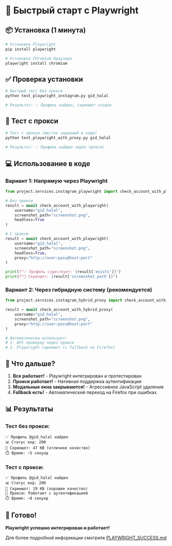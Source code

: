 # 🚀 Быстрый старт с Playwright

## 📦 Установка (1 минута)

```bash
# Установка Playwright
pip install playwright

# Установка Chromium браузера
playwright install chromium
```

## ✅ Проверка установки

```bash
# Быстрый тест без прокси
python test_playwright_instagram.py gid_halal

# Результат: ✅ Профиль найден, скриншот создан
```

## 🔗 Тест с прокси

```bash
# Тест с прокси (жестко заданный в коде)
python test_playwright_with_proxy.py gid_halal

# Результат: ✅ Профиль найден через прокси!
```

## 💻 Использование в коде

### Вариант 1: Напрямую через Playwright

```python
from project.services.instagram_playwright import check_account_with_playwright

# Без прокси
result = await check_account_with_playwright(
    username="gid_halal",
    screenshot_path="screenshot.png",
    headless=True
)

# С прокси
result = await check_account_with_playwright(
    username="gid_halal",
    screenshot_path="screenshot.png",
    headless=True,
    proxy="http://user:pass@host:port"
)

print(f"✅ Профиль существует: {result['exists']}")
print(f"📸 Скриншот: {result['screenshot_path']}")
```

### Вариант 2: Через гибридную систему (рекомендуется)

```python
from project.services.instagram_hybrid_proxy import check_account_with_hybrid_proxy

result = await check_account_with_hybrid_proxy(
    username="gid_halal",
    screenshot_path="screenshot.png",
    proxy="http://user:pass@host:port"
)

# Автоматически использует:
# 1. API проверку через прокси
# 2. Playwright скриншот (с fallback на Firefox)
```

## 🎯 Что дальше?

1. **Все работает!** - Playwright интегрирован и протестирован
2. **Прокси работает!** - Нативная поддержка аутентификации
3. **Модальные окна закрываются!** - Агрессивное JavaScript удаление
4. **Fallback есть!** - Автоматический переход на Firefox при ошибках

## 📊 Результаты

### Тест без прокси:
```
✅ Профиль @gid_halal найден
📊 Статус код: 200
📸 Скриншот: 47 KB (отличное качество)
⏱️ Время: ~5 секунд
```

### Тест с прокси:
```
✅ Профиль @gid_halal найден
📊 Статус код: 200
📸 Скриншот: 19 KB (хорошее качество)
🔗 Прокси: Работает с аутентификацией
⏱️ Время: ~8 секунд
```

## 🎉 Готово!

**Playwright успешно интегрирован и работает!**

Для более подробной информации смотрите [PLAYWRIGHT_SUCCESS.md](PLAYWRIGHT_SUCCESS.md)




